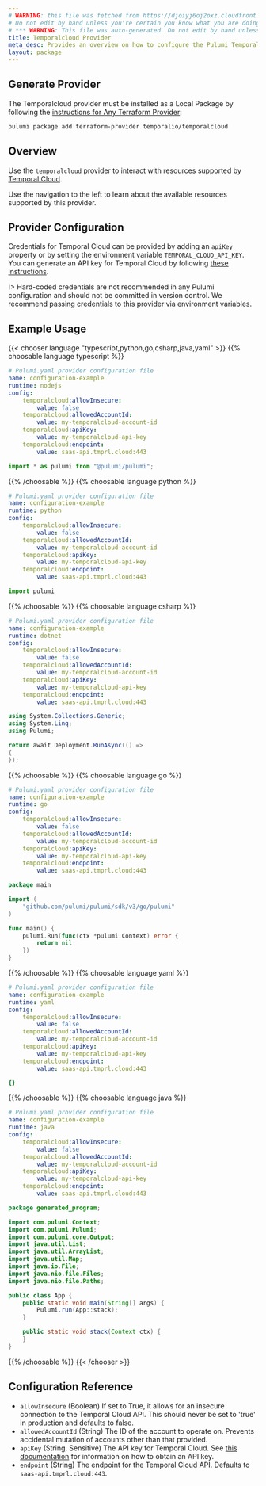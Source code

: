 ```yaml
---
# WARNING: this file was fetched from https://djoiyj6oj2oxz.cloudfront.net/docs/registry.opentofu.org/temporalio/temporalcloud/1.1.1/index.md
# Do not edit by hand unless you're certain you know what you are doing!
# *** WARNING: This file was auto-generated. Do not edit by hand unless you're certain you know what you are doing! ***
title: Temporalcloud Provider
meta_desc: Provides an overview on how to configure the Pulumi Temporalcloud provider.
layout: package
---
```


## Generate Provider

The Temporalcloud provider must be installed as a Local Package by following the [instructions for Any Terraform Provider](https://www.pulumi.com/registry/packages/terraform-provider/):

```bash
pulumi package add terraform-provider temporalio/temporalcloud
```
## Overview

Use the `temporalcloud` provider to interact with resources supported by [Temporal Cloud](https://temporal.io/cloud).

Use the navigation to the left to learn about the available resources supported by this provider.
## Provider Configuration

Credentials for Temporal Cloud can be provided by adding an `apiKey` property or by setting the environment variable `TEMPORAL_CLOUD_API_KEY`.
You can generate an API key for Temporal Cloud by following [these instructions](https://docs.temporal.io/cloud/api-keys).

!> Hard-coded credentials are not recommended in any Pulumi configuration and should not be committed
in version control. We recommend passing credentials to this provider via environment variables.
## Example Usage

{{< chooser language "typescript,python,go,csharp,java,yaml" >}}
{{% choosable language typescript %}}
```yaml
# Pulumi.yaml provider configuration file
name: configuration-example
runtime: nodejs
config:
    temporalcloud:allowInsecure:
        value: false
    temporalcloud:allowedAccountId:
        value: my-temporalcloud-account-id
    temporalcloud:apiKey:
        value: my-temporalcloud-api-key
    temporalcloud:endpoint:
        value: saas-api.tmprl.cloud:443

```
```typescript
import * as pulumi from "@pulumi/pulumi";

```
{{% /choosable %}}
{{% choosable language python %}}
```yaml
# Pulumi.yaml provider configuration file
name: configuration-example
runtime: python
config:
    temporalcloud:allowInsecure:
        value: false
    temporalcloud:allowedAccountId:
        value: my-temporalcloud-account-id
    temporalcloud:apiKey:
        value: my-temporalcloud-api-key
    temporalcloud:endpoint:
        value: saas-api.tmprl.cloud:443

```
```python
import pulumi

```
{{% /choosable %}}
{{% choosable language csharp %}}
```yaml
# Pulumi.yaml provider configuration file
name: configuration-example
runtime: dotnet
config:
    temporalcloud:allowInsecure:
        value: false
    temporalcloud:allowedAccountId:
        value: my-temporalcloud-account-id
    temporalcloud:apiKey:
        value: my-temporalcloud-api-key
    temporalcloud:endpoint:
        value: saas-api.tmprl.cloud:443

```
```csharp
using System.Collections.Generic;
using System.Linq;
using Pulumi;

return await Deployment.RunAsync(() =>
{
});

```
{{% /choosable %}}
{{% choosable language go %}}
```yaml
# Pulumi.yaml provider configuration file
name: configuration-example
runtime: go
config:
    temporalcloud:allowInsecure:
        value: false
    temporalcloud:allowedAccountId:
        value: my-temporalcloud-account-id
    temporalcloud:apiKey:
        value: my-temporalcloud-api-key
    temporalcloud:endpoint:
        value: saas-api.tmprl.cloud:443

```
```go
package main

import (
	"github.com/pulumi/pulumi/sdk/v3/go/pulumi"
)

func main() {
	pulumi.Run(func(ctx *pulumi.Context) error {
		return nil
	})
}
```
{{% /choosable %}}
{{% choosable language yaml %}}
```yaml
# Pulumi.yaml provider configuration file
name: configuration-example
runtime: yaml
config:
    temporalcloud:allowInsecure:
        value: false
    temporalcloud:allowedAccountId:
        value: my-temporalcloud-account-id
    temporalcloud:apiKey:
        value: my-temporalcloud-api-key
    temporalcloud:endpoint:
        value: saas-api.tmprl.cloud:443

```
```yaml
{}
```
{{% /choosable %}}
{{% choosable language java %}}
```yaml
# Pulumi.yaml provider configuration file
name: configuration-example
runtime: java
config:
    temporalcloud:allowInsecure:
        value: false
    temporalcloud:allowedAccountId:
        value: my-temporalcloud-account-id
    temporalcloud:apiKey:
        value: my-temporalcloud-api-key
    temporalcloud:endpoint:
        value: saas-api.tmprl.cloud:443

```
```java
package generated_program;

import com.pulumi.Context;
import com.pulumi.Pulumi;
import com.pulumi.core.Output;
import java.util.List;
import java.util.ArrayList;
import java.util.Map;
import java.io.File;
import java.nio.file.Files;
import java.nio.file.Paths;

public class App {
    public static void main(String[] args) {
        Pulumi.run(App::stack);
    }

    public static void stack(Context ctx) {
    }
}
```
{{% /choosable %}}
{{< /chooser >}}
## Configuration Reference

- `allowInsecure` (Boolean) If set to True, it allows for an insecure connection to the Temporal Cloud API. This should never be set to 'true' in production and defaults to false.
- `allowedAccountId` (String) The ID of the account to operate on. Prevents accidental mutation of accounts other than that provided.
- `apiKey` (String, Sensitive) The API key for Temporal Cloud. See [this documentation](https://docs.temporal.io/cloud/api-keys) for information on how to obtain an API key.
- `endpoint` (String) The endpoint for the Temporal Cloud API. Defaults to `saas-api.tmprl.cloud:443`.